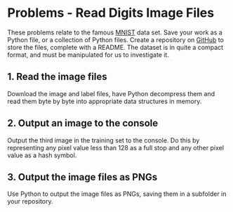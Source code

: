 # Problems - Read Digits Image Files
These problems relate to the famous [MNIST](http://yann.lecun.com/exdb/mnist/) data set.
Save your work as a Python file, or a collection of Python files.
Create a repository on [GitHub](https://github.com/) to store the files, complete with a README.
The dataset is in quite a compact format, and must be manipulated for us to investigate it.


## 1. Read the image files
Download the image and label files, have Python decompress them and read them byte by byte into appropriate data structures in memory.


## 2. Output an image to the console
Output the third image in the training set to the console.
Do this by representing any pixel value less than 128 as a full stop and any other pixel value as a hash symbol.


## 3. Output the image files as PNGs
Use Python to output the image files as PNGs, saving them in a subfolder in your repository.
